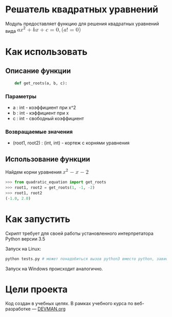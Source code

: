 # Решатель квадратных уравнений

Модуль предоставляет функцию для решения квадратных уравнений вида ![formula](/pictures/formula.gif)

# Как использовать

## Описание функции

```python
    def get_roots(a, b, c):
```

### Параметры

* a : int - коэффициент при x^2
* b : int - кэффициент при x
* c : int - свободный коэффициент

### Возвращаемые значения

* (root1, root2) : (int, int) - кортеж с корнями уравнения

## Использование функции

Найдем корни уравнения ![exampe_formula](/pictures/example.gif)

```python
>>> from quadratic_equation import get_roots
>>> root1, root2 = get_roots(1, -1, -2)
>>> root1, root2
(-1.0, 2.0)
```

# Как запустить

Скрипт требует для своей работы установленного интерпретатора Python версии 3.5

Запуск на Linux:

```bash
python tests.py # может понадобиться вызов python3 вместо python, зависит от настроек операционной системы
```

Запуск на Windows происходит аналогично.

# Цели проекта

Код создан в учебных целях. В рамках учебного курса по веб-разработке ― [DEVMAN.org](https://devman.org)

